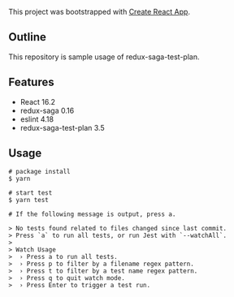 This project was bootstrapped with [Create React App](https://github.com/facebookincubator/create-react-app).

## Outline

This repository is sample usage of redux-saga-test-plan.

## Features
- React 16.2
- redux-saga 0.16
- eslint 4.18
- redux-saga-test-plan 3.5

## Usage

```
# package install
$ yarn

# start test
$ yarn test

# If the following message is output, press a.

> No tests found related to files changed since last commit.
> Press `a` to run all tests, or run Jest with `--watchAll`.
> 
> Watch Usage
>  › Press a to run all tests.
>  › Press p to filter by a filename regex pattern.
>  › Press t to filter by a test name regex pattern.
>  › Press q to quit watch mode.
>  › Press Enter to trigger a test run.
```
